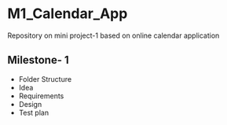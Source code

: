 # M1_Calendar_App
Repository on mini project-1 based on online calendar application

## Milestone- 1
* Folder Structure
* Idea
* Requirements
* Design
* Test plan

